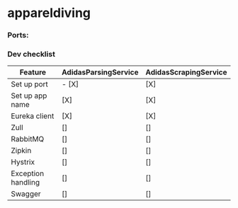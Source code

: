 # appareldiving

### Ports:

### Dev checklist

| Feature  | AdidasParsingService | AdidasScrapingService |
| ------------- | ------------- | ------------- |
| Set up port  | - [X]  | [X] |
| Set up app name  | [X]  | [X] |
| Eureka client  | [X]  | [X] |
| Zull | []  | [] |
| RabbitMQ  | [] | [] |
| Zipkin  | []  | [] |
| Hystrix  | []  | [] |
| Exception handling  | [] | [] |
| Swagger  | []  | [] |
